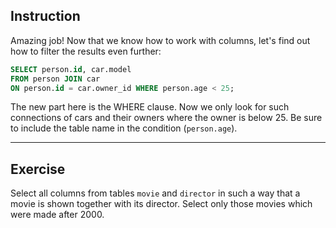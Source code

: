 ## Instruction
Amazing job! Now that we know how to work with columns, let's find out how to filter the results even further:

````sql
SELECT person.id, car.model 
FROM person JOIN car 
ON person.id = car.owner_id WHERE person.age < 25;
````

The new part here is the WHERE clause. Now we only look for such connections of cars and their owners where the owner is below 25. Be sure to include the table name in the condition (`person.age`).

---
## Exercise
Select all columns from tables `movie` and `director` in such a way that a movie is shown together with its director. Select only those movies which were made after 2000.